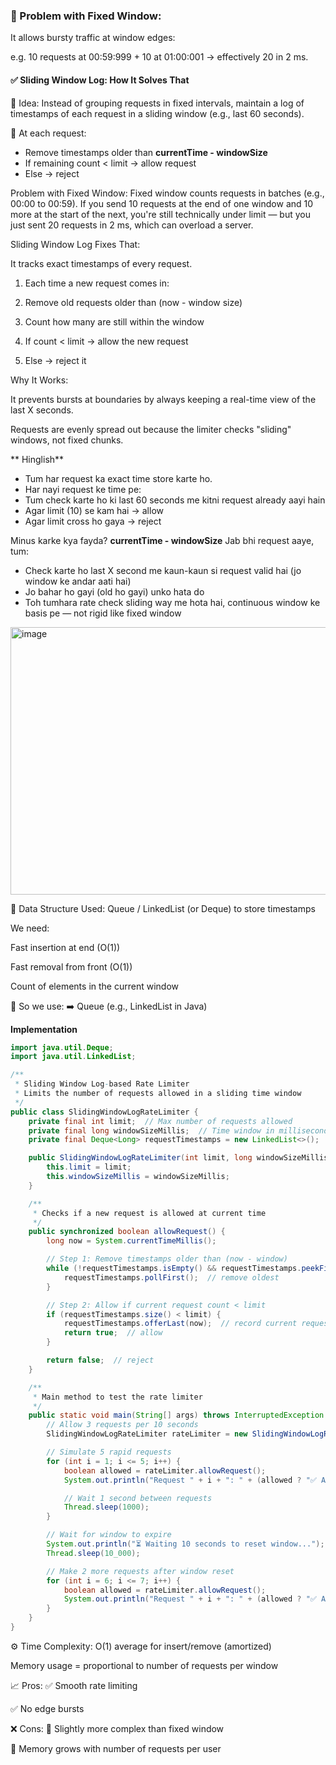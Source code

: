 ### 🚨 Problem with Fixed Window:
It allows bursty traffic at window edges:

e.g. 10 requests at 00:59:999 + 10 at 01:00:001 → effectively 20 in 2 ms.


#### ✅ Sliding Window Log: How It Solves That
📌 Idea:
Instead of grouping requests in fixed intervals, maintain a log of timestamps of each request in a sliding window (e.g., last 60 seconds).

🔁 At each request:
- Remove timestamps older than **currentTime - windowSize**
- If remaining count < limit → allow request
- Else → reject

Problem with Fixed Window:
Fixed window counts requests in batches (e.g., 00:00 to 00:59). If you send 10 requests at the end of one window and 10 more at the start of the next, you're still technically under limit — but you just sent 20 requests in 2 ms, which can overload a server.

Sliding Window Log Fixes That:

It tracks exact timestamps of every request.

1. Each time a new request comes in:
  
2. Remove old requests older than (now - window size)
  
3. Count how many are still within the window
  
4. If count < limit → allow the new request
  
5. Else → reject it

Why It Works:

It prevents bursts at boundaries by always keeping a real-time view of the last X seconds.

Requests are evenly spread out because the limiter checks "sliding" windows, not fixed chunks.

** Hinglish**

* Tum har request ka exact time store karte ho.
* Har nayi request ke time pe:
* Tum check karte ho ki last 60 seconds me kitni request already aayi hain
* Agar limit (10) se kam hai → allow
* Agar limit cross ho gaya → reject

 Minus karke kya fayda? **currentTime - windowSize**
Jab bhi request aaye, tum:
* Check karte ho last X second me kaun-kaun si request valid hai (jo window ke andar aati hai)
* Jo bahar ho gayi (old ho gayi) unko hata do
* Toh tumhara rate check sliding way me hota hai, continuous window ke basis pe — not rigid like fixed window


<img width="820" height="428" alt="image" src="https://github.com/user-attachments/assets/901417fe-0f19-450d-8518-d2f4c7e22ec2" />



🧠 Data Structure Used:
Queue / LinkedList (or Deque) to store timestamps

We need:

Fast insertion at end (O(1))

Fast removal from front (O(1))

Count of elements in the current window

📌 So we use:
➡️ Queue<Long> (e.g., LinkedList in Java)

**Implementation**

```java
import java.util.Deque;
import java.util.LinkedList;

/**
 * Sliding Window Log-based Rate Limiter
 * Limits the number of requests allowed in a sliding time window
 */
public class SlidingWindowLogRateLimiter {
    private final int limit;  // Max number of requests allowed
    private final long windowSizeMillis;  // Time window in milliseconds
    private final Deque<Long> requestTimestamps = new LinkedList<>();  // Stores timestamps of allowed requests

    public SlidingWindowLogRateLimiter(int limit, long windowSizeMillis) {
        this.limit = limit;
        this.windowSizeMillis = windowSizeMillis;
    }

    /**
     * Checks if a new request is allowed at current time
     */
    public synchronized boolean allowRequest() {
        long now = System.currentTimeMillis();

        // Step 1: Remove timestamps older than (now - window)
        while (!requestTimestamps.isEmpty() && requestTimestamps.peekFirst() <= now - windowSizeMillis) {
            requestTimestamps.pollFirst();  // remove oldest
        }

        // Step 2: Allow if current request count < limit
        if (requestTimestamps.size() < limit) {
            requestTimestamps.offerLast(now);  // record current request time
            return true;  // allow
        }

        return false;  // reject
    }

    /**
     * Main method to test the rate limiter
     */
    public static void main(String[] args) throws InterruptedException {
        // Allow 3 requests per 10 seconds
        SlidingWindowLogRateLimiter rateLimiter = new SlidingWindowLogRateLimiter(3, 10_000);

        // Simulate 5 rapid requests
        for (int i = 1; i <= 5; i++) {
            boolean allowed = rateLimiter.allowRequest();
            System.out.println("Request " + i + ": " + (allowed ? "✅ Allowed" : "❌ Rejected"));

            // Wait 1 second between requests
            Thread.sleep(1000);
        }

        // Wait for window to expire
        System.out.println("⏳ Waiting 10 seconds to reset window...");
        Thread.sleep(10_000);

        // Make 2 more requests after window reset
        for (int i = 6; i <= 7; i++) {
            boolean allowed = rateLimiter.allowRequest();
            System.out.println("Request " + i + ": " + (allowed ? "✅ Allowed" : "❌ Rejected"));
        }
    }
}

```

⚙️ Time Complexity:
O(1) average for insert/remove (amortized)

Memory usage = proportional to number of requests per window

📈 Pros:
✅ Smooth rate limiting

✅ No edge bursts

❌ Cons:
🧠 Slightly more complex than fixed window

🧠 Memory grows with number of requests per user




